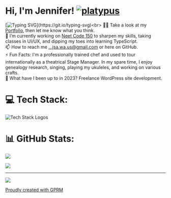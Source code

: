 # Hi, I'm Jennifer! [![platypus](https://github.com/jsalexan/react-portfolio/assets/110498167/d6dd9cfe-20e8-425a-8d8b-546bc42b1b69)](https://portfolio-jah.herokuapp.com/)

[![Typing SVG](https://readme-typing-svg.demolab.com?font=apple-system&weight=800&size=18&pause=1000&color=DC623F&repeat=false&width=435&lines=Bridging+creativity+and+functionality+in+web+development.)](https://git.io/typing-svg)<br>
👨‍💻 Take a look at my [Portfolio](https://portfolio-jah.herokuapp.com/), then let me know what you think.<br>🌱 I’m currently working on [Neet Code 150](https://neetcode.io/practice)  to sharpen my skills, taking classes in UI/UX, and dipping my toes into learning TypeScript.<br>📫 How to reach me ...jsa.wa.us@gmail.com or here on GitHub.<br>⚡ Fun Facts: I'm a professionally trained chef and used to tour internationally as a theatrical Stage Manager. In my spare time, I enjoy genealogy research, singing, playing my ukuleles, and working on various crafts.<br>
📰 What have I been up to in 2023? Freelance WordPress site development.

# 💻 Tech Stack:
![Tech Stack Logos](https://github.com/jsalexan/muppafones/assets/110498167/6103838c-95e5-42dc-a163-6127b4663ebc)
# 📊 GitHub Stats:
![](https://github-readme-stats-git-masterrstaa-rickstaa.vercel.app/api?username=jsalexan&hide_border=true&border_radius=5&theme=gotham&locale=en&show_icons=true)

![](https://github-readme-streak-stats.herokuapp.com/?user=jsalexan&theme=gotham)<br/>

---
[![](https://visitcount.itsvg.in/api?id=jsalexan&icon=0&color=3)](https://visitcount.itsvg.in)


 [Proudly created with GPRM](https://gprm.itsvg.in)
